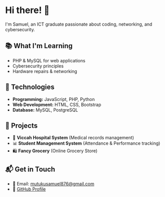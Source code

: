 # Hi there! 👋
I'm Samuel, an ICT graduate passionate about coding, networking, and cybersecurity.

## 📚 What I'm Learning
- PHP & MySQL for web applications
- Cybersecurity principles
- Hardware repairs & networking

## 🔧 Technologies
- **Programming:** JavaScript, PHP, Python
- **Web Development:** HTML, CSS, Bootstrap
- **Database:** MySQL, PostgreSQL

## 📂 Projects
- 🏥 **Viccah Hospital System** (Medical records management)
- 📊 **Student Management System** (Attendance & Performance tracking)
- 🛍️ **Fancy Grocery** (Online Grocery Store)

## 📬 Get in Touch
- 📧 Email: mutukusamuel876@gmail.com
- 🔗 [GitHub Profile](https://github.com/your-username)
